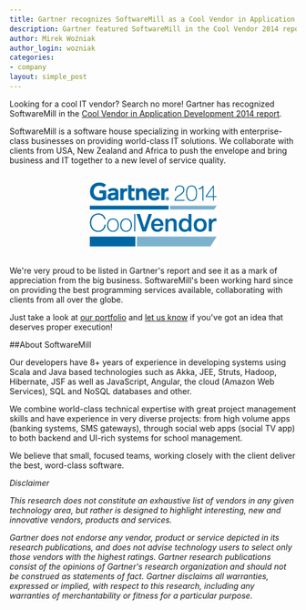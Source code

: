 ```yaml
---
title: Gartner recognizes SoftwareMill as a Cool Vendor in Application Development 2014
description: Gartner featured SoftwareMill in the Cool Vendor 2014 report - we've been selected as a worthy vendor in the Application Development industry.
author: Mirek Woźniak
author_login: wozniak
categories:
- company
layout: simple_post
---
```

Looking for a cool IT vendor? Search no more! Gartner has recognized SoftwareMill in the [Cool Vendor in Application Development 2014 report](https://www.gartner.com/doc/2721117/cool-vendors-application-development-). 

SoftwareMill is a software house specializing in working with enterprise-class businesses on providing world-class IT solutions. We collaborate with clients from USA, New Zealand and Africa to push the envelope and bring business and IT together to a new level of service quality.  

<br />

<div style="width:100%; text-align:center">
<a href="https://www.gartner.com/doc/2721117/cool-vendors-application-development-"><img src="/img/uploads/2014/08/cool-vendor-2014.png"/></a>
</div>

<br />


We're very proud to be listed in Gartner's report and see it as a mark of appreciation from the big business. SoftwareMill's been working hard since on providing the best programming services available, collaborating with clients from all over the globe. 

Just take a look at [our portfolio](http://softwaremill.com/portfolio) and [let us know](http://softwaremill.com/contact) if you've got an idea that deserves proper execution! 

##About SoftwareMill

Our developers have 8+ years of experience in developing systems using Scala and Java based technologies such as Akka, JEE, Struts, Hadoop, Hibernate, JSF as well as JavaScript, Angular, the cloud (Amazon Web Services), SQL and NoSQL databases and other. 


We combine world-class technical expertise with great project management skills and have experience in very diverse projects: from high volume apps (banking systems, SMS gateways), through social web apps (social TV app) to both backend and UI-rich systems for school management. 

We believe that small, focused teams, working closely with the client deliver the best, word-class software. 



_Disclaimer_

_This research does not constitute an exhaustive list of vendors in any given technology area, but rather is designed to highlight interesting, new and innovative vendors, products and services._

_Gartner does not endorse any vendor, product or service depicted in its research publications, and does not advise technology users to select only those vendors with the highest ratings. Gartner research publications consist of the opinions of Gartner's research organization and should not be construed as statements of fact. Gartner disclaims all warranties, expressed or implied, with respect to this research, including any warranties of merchantability or fitness for a particular purpose._
